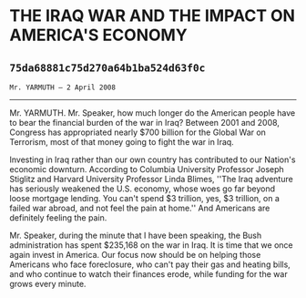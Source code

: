 # THE IRAQ WAR AND THE IMPACT ON AMERICA'S ECONOMY
## `75da68881c75d270a64b1ba524d63f0c`
`Mr. YARMUTH — 2 April 2008`

---


Mr. YARMUTH. Mr. Speaker, how much longer do the American people have 
to bear the financial burden of the war in Iraq? Between 2001 and 2008, 
Congress has appropriated nearly $700 billion for the Global War on 
Terrorism, most of that money going to fight the war in Iraq.

Investing in Iraq rather than our own country has contributed to our 
Nation's economic downturn. According to Columbia University Professor 
Joseph Stiglitz and Harvard University Professor Linda Blimes, ''The 
Iraq adventure has seriously weakened the U.S. economy, whose woes go 
far beyond loose mortgage lending. You can't spend $3 trillion, yes, $3 
trillion, on a failed war abroad, and not feel the pain at home.'' And 
Americans are definitely feeling the pain.

Mr. Speaker, during the minute that I have been speaking, the Bush 
administration has spent $235,168 on the war in Iraq. It is time that 
we once again invest in America. Our focus now should be on helping 
those Americans who face foreclosure, who can't pay their gas and 
heating bills, and who continue to watch their finances erode, while 
funding for the war grows every minute.
